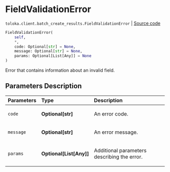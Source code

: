 # FieldValidationError
`toloka.client.batch_create_results.FieldValidationError` | [Source code](https://github.com/Toloka/toloka-kit/blob/v1.1.2/src/client/batch_create_results.py#L16)

```python
FieldValidationError(
    self,
    *,
    code: Optional[str] = None,
    message: Optional[str] = None,
    params: Optional[List[Any]] = None
)
```

Error that contains information about an invalid field.

## Parameters Description

| Parameters | Type | Description |
| :----------| :----| :-----------|
`code`|**Optional\[str\]**|<p>An error code.</p>
`message`|**Optional\[str\]**|<p>An error message.</p>
`params`|**Optional\[List\[Any\]\]**|<p>Additional parameters describing the error.</p>
